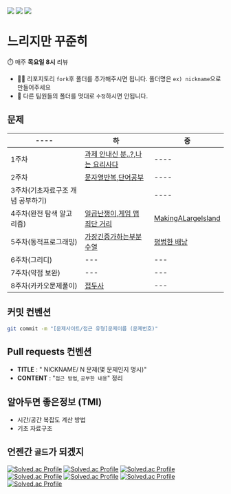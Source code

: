 <div>
<img src="https://img.shields.io/badge/java-%23ED8B00.svg?style=for-the-badge&logo=java&logoColor=white" />
<img src="https://img.shields.io/badge/python-3776AB?style=for-the-badge&logo=python&logoColor=white"/>
<!-- <img src="https://img.shields.io/badge/java-007396?style=for-the-badge&logo=java&logoColor=white"/> -->
<img src="https://img.shields.io/badge/c++-00599C?style=for-the-badge&logo=c++&logoColor=white"/>
</div>

# 느리지만 꾸준히 
⏱️ 매주 **목요일 8시** 리뷰  
* 🙇‍♂️ 리포지토리 `fork`후 폴더를 추가해주시면 됩니다. 폴더명은 `ex) nickname`으로 만들어주세요
* 🚫 다른 팀원들의 폴더를 멋대로 `수정`하시면 안됩니다.

## 문제 
|----|하|중|
|----|----|----|
|1주차|[과제 안내신 분..?](https://www.acmicpc.net/problem/5597),[나는 요리사다](https://www.acmicpc.net/problem/2953)|----|
|2주차|[문자열반복](https://www.acmicpc.net/problem/2675),[단어공부](https://www.acmicpc.net/problem/1157)|----|
|3주차(기초자료구조 개념 공부하기)||----|
|4주차(완전 탐색 알고리즘)|[일곱난쟁이](https://www.acmicpc.net/problem/2309),[게임 맵 최단 거리 ](https://school.programmers.co.kr/learn/courses/30/lessons/1844)|[MakingALargeIsland](https://leetcode.com/problems/making-a-large-island/)|
|5주차(동적프로그래밍)|[가장긴증가하는부분수열](https://www.acmicpc.net/problem/11053)|[평범한 배낭](https://www.acmicpc.net/problem/12865)|
|6주차(그리디)|---|---|
|7주차(약점 보완)|---|---|
|8주차(카카오문제풀이)|[접두사](https://www.acmicpc.net/problem/1141)|---|
## 커밋 컨벤션 

```bash
git commit -m "[문제사이트/접근 유형]문제이름 (문제번호)"
```

## Pull requests 컨벤션
* **TITLE** : " NICKNAME/ N 문제(몇 문제인지 명시)"    
* **CONTENT** : "`접근 방법`, `공부한 내용`" 정리

## 알아두면 좋은정보 (TMI)
* 시간/공간 복잡도 계산 방법 
* 기초 자료구조

## 언젠간 `골드`가 되겠지
[![Solved.ac Profile](http://mazassumnida.wtf/api/v2/generate_badge?boj=suby00)](https://solved.ac/suby00/)
[![Solved.ac Profile](http://mazassumnida.wtf/api/v2/generate_badge?boj=tecte1023)](https://solved.ac/tecte1023/)
[![Solved.ac Profile](http://mazassumnida.wtf/api/v2/generate_badge?boj=gksktl111)](https://solved.ac/gksktl111/)
[![Solved.ac Profile](http://mazassumnida.wtf/api/v2/generate_badge?boj=ionmax5602)](https://solved.ac/ionmax5602/)
[![Solved.ac Profile](http://mazassumnida.wtf/api/v2/generate_badge?boj=sibjagun)](https://solved.ac/sibjagun/)
[![Solved.ac Profile](http://mazassumnida.wtf/api/v2/generate_badge?boj=tony2yoo)](https://solved.ac/tony2yoo/)
[![Solved.ac Profile](http://mazassumnida.wtf/api/v2/generate_badge?boj=cji456)](https://solved.ac/cji456/)
